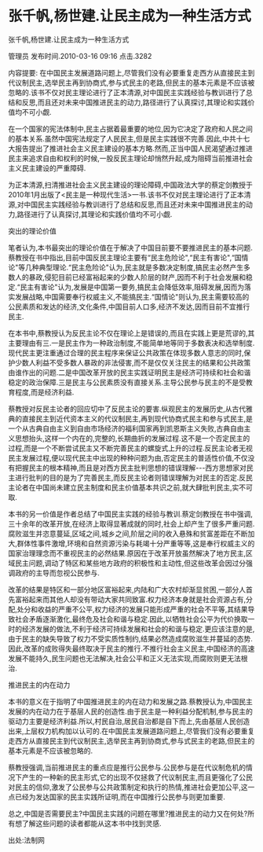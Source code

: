# 张千帆,杨世建.让民主成为一种生活方式  
张千帆,杨世建.让民主成为一种生活方式

管理员 发布时间.2010-03-16 09:16  点击.3282

内容提要: 在中国民主发展道路问题上,尽管我们没有必要重复走西方从直接民主到代议制民主,选举民主再到协商式,参与式民主的老路,但民主的基本元素是不应该被忽略的.该书不仅对民主理论进行了正本清源,对中国民主实践经验与教训进行了总结和反思,而且还对未来中国推进民主的动力,路径进行了认真探讨,其理论和实践价值均不可小觑.

 

 

在一个国家的宪法体制中,民主占据着最重要的地位,因为它决定了政府和人民之间的基本关系.虽然中国宪法规定了人民民主,但是民主实践很不完善.因此,中共十七大报告提出了推进社会主义民主建设的基本方略.然而,正当中国人民渴望通过推进民主来追求自由和权利的时候,一股反民主理论却悄然升起,成为阻碍当前推进社会主义民主建设的严重障碍.

为正本清源,扫清推进社会主义民主建设的理论障碍,中国政法大学的蔡定剑教授于2010年1月出版了<民主是一种现代生活>一书.该书不仅对民主理论进行了正本清源,对中国民主实践经验与教训进行了总结和反思,而且还对未来中国推进民主的动力,路径进行了认真探讨,其理论和实践价值均不可小觑.

突出的理论价值

笔者认为,本书最突出的理论价值在于解决了中国目前要不要推进民主的基本问题.蔡教授在书中指出,目前中国反民主理论主要有“民主危险论",“民主有害论",“国情论"等几种典型理论.“民主危险论"认为,民主就是多数决定制度,搞民主必然产生多数人的暴政,侵犯目前已经富裕起来的少数人阶层的财产,因而不利于社会发展和稳定.“民主有害论"认为,发展是中国第一要务,搞民主会降低效率,阻碍发展,因而为落实发展战略,中国需要奉行权威主义,不能搞民主.“国情论"则认为,民主需要较高的公民素质和发达的经济,文化条件,中国目前人口多,经济不发达,因而目前不宜推行民主.

在本书中,蔡教授认为反民主论不仅在理论上是错误的,而且在实践上更是荒谬的,其主要理由有三.一是民主作为一种政治制度,不能简单地等同于多数表决和选举制度.现代民主更注重通过合理的民主程序来保证公共政策在体现多数人意志的同时,保护少数人利益不受多数人暴政的非法侵害,而不是仅仅关注民主的结果和公共政策由谁作出的问题.二是中国改革开放的民主实践证明民主是经济可持续和社会和谐稳定的政治保障.三是民主与公民素质没有直接关系.主导公民参与民主的不是受教育程度,而是经济利益.

蔡教授对反民主论者的回应切中了反民主论的要害.纵观民主的发展历史,从古代雅典的直接民主到近代资本主义的代议制民主,再到现代协商式民主和参与式民主,是一个从古典自由主义到自由市场经济的福利国家再到凯恩斯主义失败,古典自由主义思想抬头,这样一个内在的,完整的,长期曲折的发展过程.这不是一个否定民主的过程,而是一个不断尝试民主又不断完善民主的螺旋式上升的过程.反民主论者无视民主发展过程,便以现代民主中出现的种种问题为由,否定民主的普适性价值,不仅没有把握民主的根本精神,而且是对西方民主批判思想的错误理解---西方思想家对民主进行批判的目的是为了完善民主,而反民主论者则错误理解为对民主的否定.反民主论者在中国尚未建立民主制度和民主价值基本共识之前,就大肆批判民主,实不可取.

本书的另一价值是作者总结了中国民主实践的经验与教训.蔡定剑教授在书中强调,三十余年的改革开放,在经济上取得显著成就的同时,社会上却产生了很多严重问题.腐败滋生并恣意蔓延,区域之间,城乡之间,阶层之间的收入悬殊和贫富差距在不断加大,群体性事件激增,环境和自然资源污染与耗竭十分严重等等,这是奉行权威主义的国家治理理念而不重视民主的必然结果.原因在于改革开放虽然解决了地方民主,区域民主问题,调动了特区和某些地方政府的积极性和主动性,但这些改革会因过分强调政府的主导而忽视公民参与.

改革的结果是特区和一部分地区富裕起来,内陆和广大农村却渐显贫困,一部分人首先富裕起来而其他人却没有带动大家共同致富.权力经济本身就是社会资源占有,分配,处分和收益的严重不公平,权力经济的发展只能形成严重的社会不平等,其结果导致社会矛盾逐渐激化,最终危及社会和谐与稳定.因此,以牺牲社会公平为代价换取一时的经济发展的做法,不利于经济可持续发展和社会的和谐与稳定.更应该注意的是,由于民主的缺失导致了权力不受实质性制约,结果必然造成腐败滋生并蔓延的态势.因此,改革的成败得失最终取决于民主的推行.不推行社会主义民主,中国经济的高速发展不能持久,民生问题也无法解决,社会公平和正义无法实现,而腐败则更无法根治.

推进民主的内在动力

本书的意义在于指明了中国推进民主的内在动力和发展之路.蔡教授认为,中国民主发展的内在动力在于基层人民的创造性.由于民主是一种利益分配机制,参与民主的驱动力主要是经济利益.所以,村民自治,居民自治都是自下而上,先由基层人民创造出来,上层权力机构加以认可的.在中国民主发展道路问题上,尽管我们没有必要重复走西方从直接民主到代议制民主,选举民主再到协商式,参与式民主的老路,但民主的基本元素是不应该被忽略的.

蔡教授强调,当前推进民主的重点应是推行公民参与.公民参与是在代议制危机的情况下产生的一种新的民主形式,它的出现不仅拯救了代议制民主,而且更强化了公民对民主的信仰,激发了公民参与公共政策制定和执行的热情,推进社会更加公平,这一点已经为发达国家的民主实践所证明,而在中国推行公民参与则更加重要.

总之,中国是否需要民主?中国民主实践的问题在哪里?推进民主的动力又在何处?所有想了解这些问题的读者都能从这本书中找到灵感.

 

出处:法制网

 

 